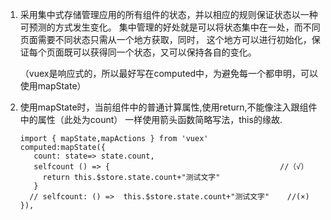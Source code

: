 1. 采用集中式存储管理应用的所有组件的状态，并以相应的规则保证状态以一种可预测的方式发生变化。
   集中管理的好处就是可以将状态集中在一处，而不同页面需要不同状态只需从一个地方获取，同时，
   这个地方可以进行初始化，保证每个页面既可以获得同一个状态，又可以保持各自的变化。
   
   （vuex是响应式的，所以最好写在computed中，为避免每一个都申明，可以使用mapState）

2. 使用mapState时，当前组件中的普通计算属性,使用return,不能像注入跟组件中的属性（此处为count）
  一样使用箭头函数简略写法，this的缘故.

       import { mapState,mapActions } from 'vuex'
       computed:mapState({
          count: state=> state.count,
          selfcount () => {                                      //（√）
            return this.$store.state.count+"测试文字"
          }
         // selfcount: () =>  this.$store.state.count+"测试文字"    //(×)
       }),
